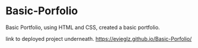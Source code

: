 # Basic-Porfolio
Basic Portfolio, using HTML and CSS, created a basic portfolio.


link to deployed project underneath. 
https://evieglz.github.io/Basic-Porfolio/
